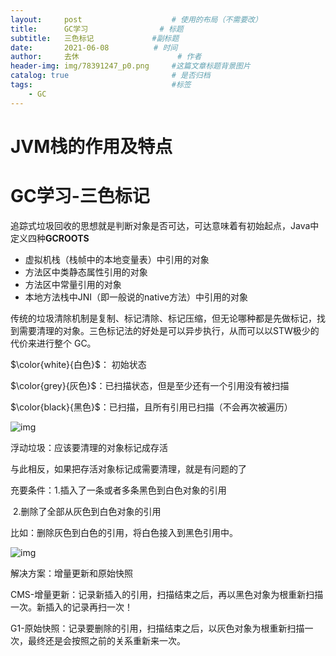 ```yaml
---
layout:     post   				    # 使用的布局（不需要改）
title:      GC学习				# 标题 
subtitle:   三色标记 			 #副标题
date:       2021-06-08			# 时间
author:     去休 						# 作者
header-img: img/78391247_p0.png 	#这篇文章标题背景图片
catalog: true 						# 是否归档
tags:								#标签
    - GC
---
```


# JVM栈的作用及特点

# GC学习-三色标记

追踪式垃圾回收的思想就是判断对象是否可达，可达意味着有初始起点，Java中定义四种**GCROOTS**

- 虚拟机栈（栈帧中的本地变量表）中引用的对象
- 方法区中类静态属性引用的对象
- 方法区中常量引用的对象
- 本地方法栈中JNI（即一般说的native方法）中引用的对象

传统的垃圾清除机制是复制、标记清除、标记压缩，但无论哪种都是先做标记，找到需要清理的对象。三色标记法的好处是可以异步执行，从而可以以STW极少的代价来进行整个 GC。

$\color{white}{白色}$： 初始状态

$\color{grey}{灰色}$：已扫描状态，但是至少还有一个引用没有被扫描

$\color{black}{黑色}$：已扫描，且所有引用已扫描（不会再次被遍历）

![img](https://gitee.com/quxiu/Image/raw/master/20210608111310.webp)

浮动垃圾：应该要清理的对象标记成存活

与此相反，如果把存活对象标记成需要清理，就是有问题的了

充要条件：1.插入了一条或者多条黑色到白色对象的引用

​					2.删除了全部从灰色到白色对象的引用

比如：删除灰色到白色的引用，将白色接入到黑色引用中。

![img](https://gitee.com/quxiu/Image/raw/master/20210608111403.webp)

解决方案：增量更新和原始快照

CMS-增量更新：记录新插入的引用，扫描结束之后，再以黑色对象为根重新扫描一次。新插入的记录再扫一次！

G1-原始快照：记录要删除的引用，扫描结束之后，以灰色对象为根重新扫描一次，最终还是会按照之前的关系重新来一次。